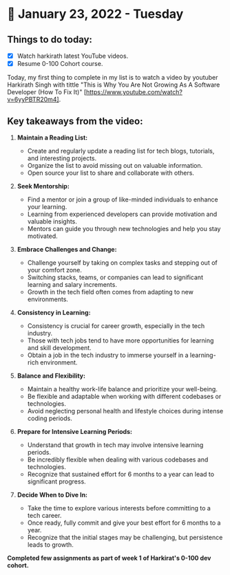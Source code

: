 # 📅 January 23, 2022 - Tuesday

## **Things to do today:**
- [x] Watch harkirath latest YouTube videos.
- [x] Resume 0-100 Cohort course.

Today, my first thing to complete in my list is to watch a video by youtuber Harkirath Singh with tittle "This is Why You Are Not Growing As A Software Developer (How To Fix It)" [https://www.youtube.com/watch?v=6yyPBTR20m4].

## Key takeaways from the video:
1. **Maintain a Reading List:**
   - Create and regularly update a reading list for tech blogs, tutorials, and interesting projects.
   - Organize the list to avoid missing out on valuable information.
   - Open source your list to share and collaborate with others.

2. **Seek Mentorship:**
   - Find a mentor or join a group of like-minded individuals to enhance your learning.
   - Learning from experienced developers can provide motivation and valuable insights.
   - Mentors can guide you through new technologies and help you stay motivated.

3. **Embrace Challenges and Change:**
   - Challenge yourself by taking on complex tasks and stepping out of your comfort zone.
   - Switching stacks, teams, or companies can lead to significant learning and salary increments.
   - Growth in the tech field often comes from adapting to new environments.

4. **Consistency in Learning:**
   - Consistency is crucial for career growth, especially in the tech industry.
   - Those with tech jobs tend to have more opportunities for learning and skill development.
   - Obtain a job in the tech industry to immerse yourself in a learning-rich environment.

5. **Balance and Flexibility:**
   - Maintain a healthy work-life balance and prioritize your well-being.
   - Be flexible and adaptable when working with different codebases or technologies.
   - Avoid neglecting personal health and lifestyle choices during intense coding periods.

6. **Prepare for Intensive Learning Periods:**
   - Understand that growth in tech may involve intensive learning periods.
   - Be incredibly flexible when dealing with various codebases and technologies.
   - Recognize that sustained effort for 6 months to a year can lead to significant progress.

7. **Decide When to Dive In:**
   - Take the time to explore various interests before committing to a tech career.
   - Once ready, fully commit and give your best effort for 6 months to a year.
   - Recognize that the initial stages may be challenging, but persistence leads to growth.

**Completed few assignments as part of week 1 of Harkirat's 0-100 dev cohort.**
